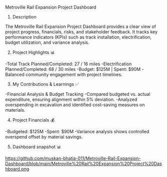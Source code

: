 Metroville Rail Expansion Project Dashboard

1.	Description

The Metroville Rail Expansion Project Dashboard provides a clear view of project progress, financials, risks, and stakeholder feedback. It tracks key performance indicators (KPIs) such as track installation, electrification, budget utilization, and variance analysis.

2.  Project Highlights 📊

-Total Track Planned/Completed: 27 / 16 miles
-Electrification Planned/Completed: 68 / 30 miles
-Budget: $125M | Spent: $90M
-Balanced community engagement with project timelines.

3.	My Contributions & Learnings ✅
   
-Financial Analysis & Budget Tracking
-Compared budgeted vs. actual expenditure, ensuring alignment within 5% deviation.
-Analyzed overspending in excavation and identified cost-saving measures on materials.

4.	Project Financials 💰

-Budgeted: $125M
-Spent: $90M
-Variance analysis shows controlled overspend offset by material savings.

5.	Dashboard snapshot 📊

https://github.com/muskan-bhatia-011/Metroville-Rail-Expansion-Dashboard/blob/main/Metroville%20Rail%20Expansion%20Project%20Dashboard.png


